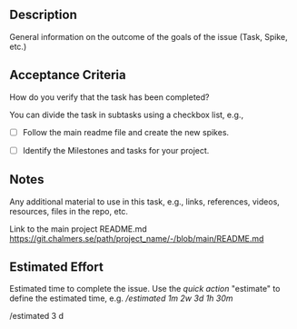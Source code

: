 ## Description
General information on the outcome of the goals of the issue (Task, Spike, etc.)
 

## Acceptance Criteria

How do you verify that the task has been completed?

You can divide the task in subtasks using a checkbox list, e.g.,

- [ ] Follow the main readme file and create the new spikes.
- [ ] Identify the Milestones and tasks for your project.


## Notes

Any additional material to use in this task, e.g., links, references, videos, resources, files in the repo, etc.

Link to the main project README.md
https://git.chalmers.se/path/project_name/-/blob/main/README.md


## Estimated Effort

Estimated time to complete the issue. Use the *quick action* "estimate" to define the estimated time, e.g. */estimated 1m 2w 3d 1h 30m*

/estimated 3 d
